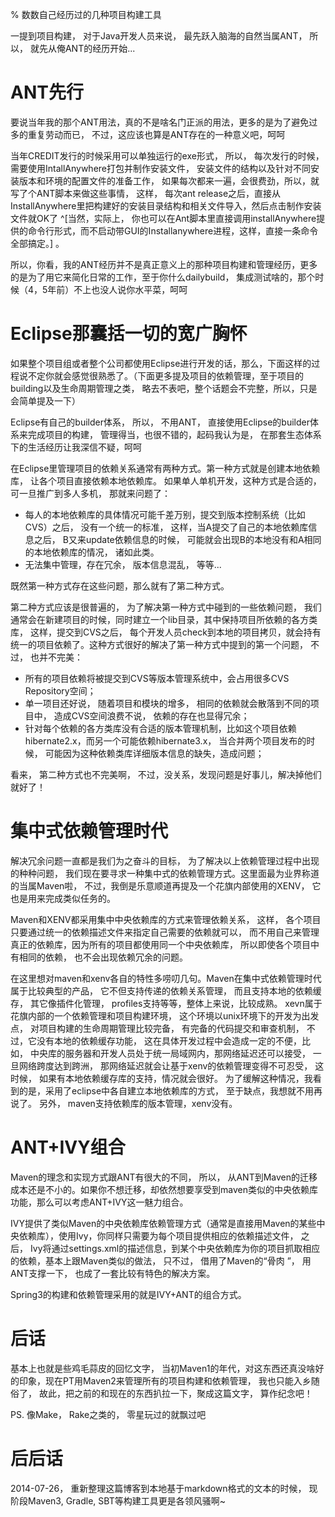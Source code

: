 % 数数自己经历过的几种项目构建工具

一提到项目构建， 对于Java开发人员来说， 最先跃入脑海的自然当属ANT， 所以， 就先从俺ANT的经历开始...

# ANT先行

要说当年我的那个ANT用法，真的不是啥名门正派的用法，更多的是为了避免过多的重复劳动而已， 不过，这应该也算是ANT存在的一种意义吧，呵呵

当年CREDIT发行的时候采用可以单独运行的exe形式， 所以， 每次发行的时候，需要使用IntallAnywhere打包并制作安装文件， 安装文件的结构以及针对不同安装版本和环境的配置文件的准备工作， 如果每次都来一遍，会很费劲，所以，就写了个ANT脚本来做这些事情， 这样， 每次ant release之后，直接从InstallAnywhere里把构建好的安装目录结构和相关文件导入，然后点击制作安装文件就OK了 ^[当然，实际上， 你也可以在Ant脚本里直接调用installAnywhere提供的命令行形式，而不启动带GUI的Installanywhere进程，这样，直接一条命令全部搞定。] 。

所以，你看，我的ANT经历并不是真正意义上的那种项目构建和管理经历，更多的是为了用它来简化日常的工作，至于你什么dailybuild， 集成测试啥的，那个时候（4，5年前）不上也没人说你水平菜，呵呵

# Eclipse那囊括一切的宽广胸怀

如果整个项目组或者整个公司都使用Eclipse进行开发的话，那么，下面这样的过程说不定你就会感觉很熟悉了。（下面更多提及项目的依赖管理，至于项目的building以及生命周期管理之类， 略去不表吧，整个话题会不完整，所以，只是会简单提及一下）

Eclipse有自己的builder体系， 所以， 不用ANT， 直接使用Eclipse的builder体系来完成项目的构建， 管理得当，也很不错的，起码我认为是， 在那套生态体系下的生活经历让我深信不疑，呵呵

在Eclipse里管理项目的依赖关系通常有两种方式。第一种方式就是创建本地依赖库， 让各个项目直接依赖本地依赖库。 如果单人单机开发，这种方式是合适的，可一旦推广到多人多机， 那就来问题了：

* 每人的本地依赖库的具体情况可能千差万别，提交到版本控制系统（比如CVS）之后， 没有一个统一的标准， 这样，当A提交了自己的本地依赖库信息之后， B又来update依赖信息的时候， 可能就会出现B的本地没有和A相同的本地依赖库的情况， 诸如此类。
* 无法集中管理，存在冗余， 版本信息混乱， 等等...

既然第一种方式存在这些问题，那么就有了第二种方式。

第二种方式应该是很普遍的， 为了解决第一种方式中碰到的一些依赖问题， 我们通常会在新建项目的时候，同时建立一个lib目录，其中保持项目所依赖的各方类库， 这样，提交到CVS之后， 每个开发人员check到本地的项目拷贝，就会持有统一的项目依赖了。这种方式很好的解决了第一种方式中提到的第一个问题， 不过， 也并不完美：

* 所有的项目依赖将被提交到CVS等版本管理系统中，会占用很多CVS Repository空间；
* 单一项目还好说， 随着项目和模块的增多， 相同的依赖就会散落到不同的项目中， 造成CVS空间浪费不说， 依赖的存在也显得冗余；
* 针对每个依赖的各方类库没有合适的版本管理机制，比如这个项目依赖hibernate2.x，而另一个可能依赖hibernate3.x， 当合并两个项目发布的时候， 可能因为这种依赖类库详细版本信息的缺失，造成问题；

看来， 第二种方式也不完美啊， 不过，没关系，发现问题是好事儿，解决掉他们就好了！

# 集中式依赖管理时代
解决冗余问题一直都是我们为之奋斗的目标， 为了解决以上依赖管理过程中出现的种种问题， 我们现在要寻求一种集中式的依赖管理方式。这里面最为业界称道的当属Maven啦， 不过，我倒是乐意顺道再提及一个花旗内部使用的XENV， 它也是用来完成类似任务的。

Maven和XENV都采用集中中央依赖库的方式来管理依赖关系， 这样， 各个项目只要通过统一的依赖描述文件来指定自己需要的依赖就可以， 而不用自己来管理真正的依赖库，因为所有的项目都使用同一个中央依赖库， 所以即使各个项目中有相同的依赖， 也不会出现依赖冗余的问题。

在这里想对maven和xenv各自的特性多唠叨几句。Maven在集中式依赖管理时代属于比较典型的产品， 它不但支持传递的依赖关系管理， 而且支持本地的依赖缓存， 其它像插件化管理， profiles支持等等，整体上来说，比较成熟。 xevn属于花旗内部的一个依赖管理和项目构建环境， 这个环境以unix环境下的开发为出发点， 对项目构建的生命周期管理比较完备， 有完备的代码提交和审查机制， 不过，它没有本地的依赖缓存功能， 这在具体开发过程中会造成一定的不便，比如， 中央库的服务器和开发人员处于统一局域网内，那网络延迟还可以接受， 一旦网络跨度达到跨洲， 那网络延迟就会让基于xenv的依赖管理变得不可忍受， 这时候， 如果有本地依赖缓存库的支持，情况就会很好。 为了缓解这种情况，我看到的是，采用了eclipse中各自建立本地依赖库的方式， 至于缺点，我想就不用再说了。 另外， maven支持依赖库的版本管理，xenv没有。

# ANT+IVY组合

Maven的理念和实现方式跟ANT有很大的不同， 所以， 从ANT到Maven的迁移成本还是不小的。如果你不想迁移，却依然想要享受到maven类似的中央依赖库功能，那么可以考虑ANT+IVY这一魅力组合。

IVY提供了类似Maven的中央依赖库依赖管理方式（通常是直接用Maven的某些中央依赖库），使用Ivy，你同样只需要为每个项目提供相应的依赖描述文件， 之后， Ivy将通过settings.xml的描述信息，到某个中央依赖库为你的项目抓取相应的依赖，基本上跟Maven类似的做法， 只不过， 借用了Maven的“骨肉 ”， 用ANT支撑一下， 也成了一套比较有特色的解决方案。

Spring3的构建和依赖管理采用的就是IVY+ANT的组合方式。


# 后话
基本上也就是些鸡毛蒜皮的回忆文字， 当初Maven1的年代，对这东西还真没啥好的印象，现在PT用Maven2来管理所有的项目构建和依赖管理， 我也只能入乡随俗了， 故此，把之前的和现在的东西扒拉一下，聚成这篇文字， 算作纪念吧！
 
PS. 像Make， Rake之类的， 零星玩过的就飘过吧

# 后后话

2014-07-26， 重新整理这篇博客到本地基于markdown格式的文本的时候， 现阶段Maven3, Gradle, SBT等构建工具更是各领风骚啊~






